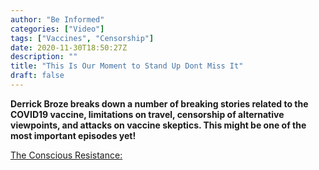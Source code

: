```yaml
---
author: "Be Informed"
categories: ["Video"]
tags: ["Vaccines", "Censorship"]
date: 2020-11-30T18:50:27Z
description: ""
title: "This Is Our Moment to Stand Up Dont Miss It"
draft: false
---
```


**Derrick Broze breaks down a number of breaking stories related  to the COVID19 vaccine, limitations on travel, censorship of alternative viewpoints, and attacks on vaccine skeptics. This might be one of the  most important episodes yet!**  

[The Conscious Resistance: ](https://theconsciousresistance.com/tcr-live-117-this-is-our-moment-to-stand-up-dont-miss-it/)